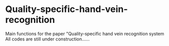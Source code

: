 # Quality-specific-hand-vein-recognition
Main functions for the paper "Quality-specific hand vein recognition system
All codes are still under construction......
